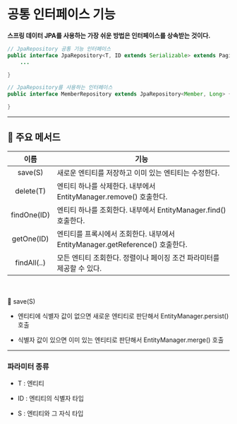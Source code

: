 # 공통 인터페이스 기능

**스프링 데이터 JPA를 사용하는 가장 쉬운 방법은 인터페이스를 상속받는 것이다.**

```java
// JpaRepository 공통 기능 인터페이스
public interface JpaRepository<T, ID extends Serializable> extends PagingAndSortingRepository<T, ID> {
    ...

}

// JpaRepository를 사용하는 인터페이스
public interface MemberRepository extends JpaRepository<Member, Long> {

}
```
---

## 🗽 주요 메서드

|    이름    |    기능                                                |
| :----: | -------------------------------------------------------- |
| save(S) | 새로운 엔티티를 저장하고 이미 있는 엔티티는 수정한다.|
| delete(T) | 엔티티 하나를 삭제한다. 내부에서 EntityManager.remove() 호출한다.|
| findOne(ID) |	엔티티 하나를 조회한다. 내부에서 EntityManager.find() 호출한다.|
| getOne(ID) |	엔티티를 프록시에서 조회한다. 내부에서 EntityManager.getReference() 호출한다.|
| findAll(..) |	모든 엔티티 조회한다. 정렬이나 페이징 조건 파라미터를 제공할 수 있다.|

<br/>
<br/>
👀 save(S)

- 엔티티에 식별자 값이 없으면 새로운 엔티티로 판단해서 EntityManager.persist() 호출


- 식별자 값이 있으면 이미 있는 엔티티로 판단해서 EntityManager.merge() 호출
-------------------------------------------------------------------------------------

### 파라미터 종류

- T : 엔티티


- ID : 엔티티의 식별자 타입


- S : 엔티티와 그 자식 타입
